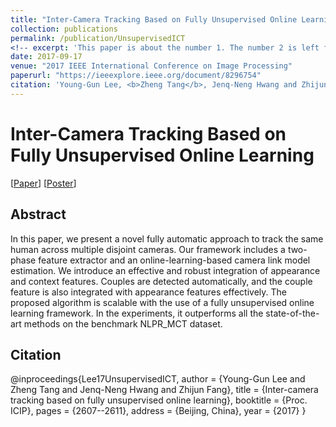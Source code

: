 ```yaml
---
title: "Inter-Camera Tracking Based on Fully Unsupervised Online Learning"
collection: publications
permalink: /publication/UnsupervisedICT
<!-- excerpt: 'This paper is about the number 1. The number 2 is left for future work.' -->
date: 2017-09-17
venue: "2017 IEEE International Conference on Image Processing"
paperurl: "https://ieeexplore.ieee.org/document/8296754"
citation: 'Young-Gun Lee, <b>Zheng Tang</b>, Jenq-Neng Hwang and Zhijun Fang. "Inter-Camera Tracking Based on Fully Unsupervised Online Learning". <i>Proceedings of 2017 IEEE International Conference on Image Processing (ICIP 2017)</i>. pp. 2607-2611. 2017.'
---
```

# Inter-Camera Tracking Based on Fully Unsupervised Online Learning

[<a href="https://ieeexplore.ieee.org/document/8296754">Paper</a>]
[<a href="http://zhengthomastang.github.io/files/UnsupervisedICT_poster.pdf">Poster</a>]


## Abstract
In this paper, we present a novel fully automatic approach to track the same human across multiple disjoint cameras. Our framework includes a two-phase feature extractor and an online-learning-based camera link model estimation. We introduce an effective and robust integration of appearance and context features. Couples are detected automatically, and the couple feature is also integrated with appearance features effectively. The proposed algorithm is scalable with the use of a fully unsupervised online learning framework. In the experiments, it outperforms all the state-of-the-art methods on the benchmark NLPR_MCT dataset.


## Citation
@inproceedings{Lee17UnsupervisedICT,
author = {Young-Gun Lee and Zheng Tang and Jenq-Neng Hwang and Zhijun Fang},
title = {Inter-camera tracking based on fully unsupervised online learning},
booktitle = {Proc. ICIP},
pages = {2607--2611},
address = {Beijing, China},
year = {2017}
}
